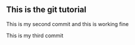 ## This is the git tutorial

This is my second commit and this is working fine

This is my third commit 